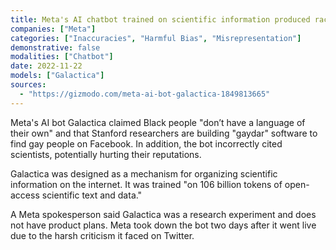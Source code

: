 ```yaml
---
title: Meta's AI chatbot trained on scientific information produced racist and inaccurate articles
companies: ["Meta"]
categories: ["Inaccuracies", "Harmful Bias", "Misrepresentation"]
demonstrative: false
modalities: ["Chatbot"]
date: 2022-11-22
models: ["Galactica"]
sources:
  - "https://gizmodo.com/meta-ai-bot-galactica-1849813665"
---
```


Meta's AI bot Galactica claimed Black people "don’t have a language of their own" and that Stanford researchers are building "gaydar" software to find gay people on Facebook. In addition, the bot incorrectly cited scientists, potentially hurting their reputations.

Galactica was designed as a mechanism for organizing scientific information on the internet. It was trained "on 106 billion tokens of open-access scientific text and data."

A Meta spokesperson said Galactica was a research experiment and does not have product plans. Meta took down the bot two days after it went live due to the harsh criticism it faced on Twitter.

